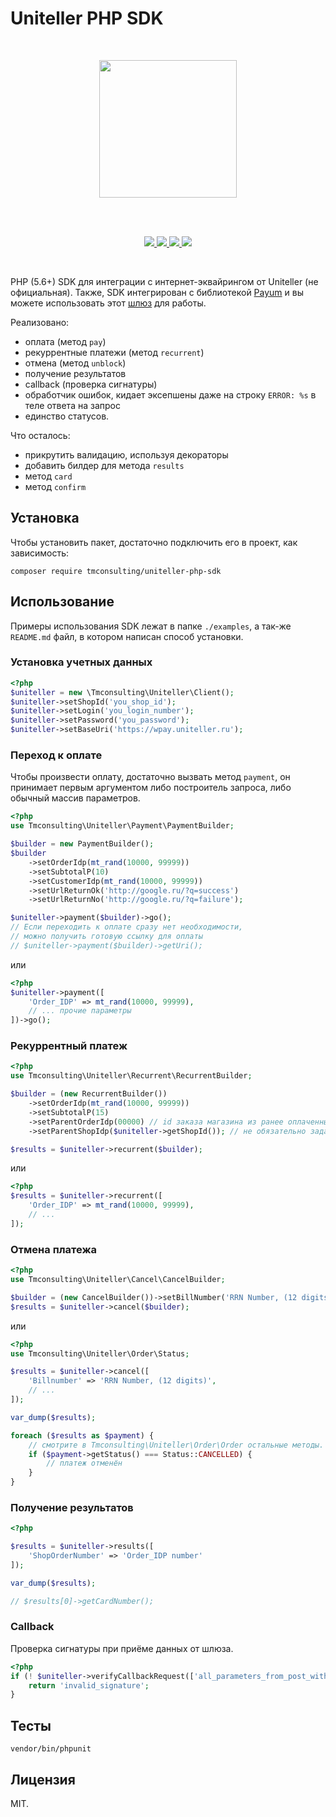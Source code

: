 # Uniteller PHP SDK

<br />

<p align="center">
    <img src="https://www.uniteller.ru//local/templates/index/img/base/logo.svg" width="220">
</p>

<br />
<br />

<p align="center">
    <a href="https://travis-ci.org/tmconsulting/uniteller-php-sdk" target="_blank">
        <img src="https://travis-ci.org/tmconsulting/uniteller-php-sdk.svg?branch=master" />
    </a>
    <a href="https://packagist.org/packages/tmconsulting/uniteller-php-sdk" target="_blank">
        <img src="https://poser.pugx.org/tmconsulting/uniteller-php-sdk/v/stable" />
    </a>
    <a href="https://packagist.org/packages/tmconsulting/uniteller-php-sdk" target="_blank">
        <img src="https://poser.pugx.org/tmconsulting/uniteller-php-sdk/license" />
    </a>
    <a href="https://packagist.org/packages/tmconsulting/uniteller-php-sdk" target="_blank">
        <img src="https://poser.pugx.org/tmconsulting/uniteller-php-sdk/composerlock" />
    </a>
</p>

<br />

PHP (5.6+) SDK для интеграции с интернет-эквайрингом от Uniteller (не официальная).
Также, SDK интегрирован с библиотекой [Payum](https://github.com/Payum/Payum) и вы можете использовать этот [шлюз]((https://github.com/tmconsulting/payum-uniteller-gateway)) для работы.

Реализовано:
* оплата (метод `pay`)
* рекуррентные платежи (метод `recurrent`)
* отмена (метод `unblock`)
* получение результатов
* callback (проверка сигнатуры)
* обработчик ошибок, кидает эксепшены даже на строку `ERROR: %s` в теле ответа на запрос
* единство статусов.

Что осталось:
* прикрутить валидацию, используя декораторы
* добавить билдер для метода `results`
* метод `card`
* метод `confirm` 

## Установка

Чтобы установить пакет, достаточно подключить его в проект, как зависимость:

`composer require tmconsulting/uniteller-php-sdk`

## Использование

Примеры использования SDK лежат в папке `./examples`, а так-же `README.md` файл, 
в котором написан способ установки.

### Установка учетных данных 

```php
<?php
$uniteller = new \Tmconsulting\Uniteller\Client();
$uniteller->setShopId('you_shop_id');
$uniteller->setLogin('you_login_number');
$uniteller->setPassword('you_password');
$uniteller->setBaseUri('https://wpay.uniteller.ru');
```

### Переход к оплате

Чтобы произвести оплату, достаточно вызвать метод `payment`, 
он принимает первым аргументом либо построитель запроса, либо обычный массив параметров.

```php
<?php
use Tmconsulting\Uniteller\Payment\PaymentBuilder;

$builder = new PaymentBuilder();
$builder
    ->setOrderIdp(mt_rand(10000, 99999))
    ->setSubtotalP(10)
    ->setCustomerIdp(mt_rand(10000, 99999))
    ->setUrlReturnOk('http://google.ru/?q=success')
    ->setUrlReturnNo('http://google.ru/?q=failure');

$uniteller->payment($builder)->go();
// Если переходить к оплате сразу нет необходимости,
// можно получить готовую ссылку для оплаты
// $uniteller->payment($builder)->getUri();

```

или

```php
<?php
$uniteller->payment([
    'Order_IDP' => mt_rand(10000, 99999),
    // ... прочие параметры
])->go();
```

### Рекуррентный платеж
 
```php
<?php
use Tmconsulting\Uniteller\Recurrent\RecurrentBuilder;

$builder = (new RecurrentBuilder())
    ->setOrderIdp(mt_rand(10000, 99999))
    ->setSubtotalP(15)
    ->setParentOrderIdp(00000) // id заказа магазина из ранее оплаченных в uniteller
    ->setParentShopIdp($uniteller->getShopId()); // не обязательно задавать, если родительский платеж из того же магазина

$results = $uniteller->recurrent($builder);
```

или

```php
<?php
$results = $uniteller->recurrent([
    'Order_IDP' => mt_rand(10000, 99999),
    // ...
]);
```

### Отмена платежа
 
```php
<?php
use Tmconsulting\Uniteller\Cancel\CancelBuilder;

$builder = (new CancelBuilder())->setBillNumber('RRN Number, (12 digits)');
$results = $uniteller->cancel($builder);
```

или

```php
<?php
use Tmconsulting\Uniteller\Order\Status;

$results = $uniteller->cancel([
    'Billnumber' => 'RRN Number, (12 digits)',
    // ...
]);

var_dump($results);

foreach ($results as $payment) {
    // смотрите в Tmconsulting\Uniteller\Order\Order остальные методы.
    if ($payment->getStatus() === Status::CANCELLED) {
        // платеж отменён
    }    
} 
```

### Получение результатов

```php
<?php

$results = $uniteller->results([
    'ShopOrderNumber' => 'Order_IDP number'
]);

var_dump($results);

// $results[0]->getCardNumber();
```

### Callback

Проверка сигнатуры при приёме данных от шлюза.

```php
<?php
if (! $uniteller->verifyCallbackRequest(['all_parameters_from_post_with_signature'])) {
    return 'invalid_signature';
}
```


## Тесты

`vendor/bin/phpunit`

## Лицензия

MIT.
